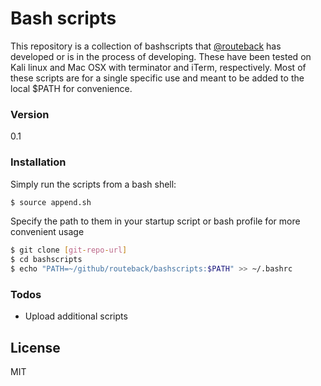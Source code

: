 # Bash scripts
This repository is a collection of bashscripts that [@routeback] has developed or is in the process of developing. These have been tested on Kali linux and Mac OSX with terminator and iTerm, respectively. Most of these scripts are for a single specific use and meant to be added to the local $PATH for convenience.

### Version
0.1

### Installation
Simply run the scripts from a bash shell:
```sh
$ source append.sh
```

Specify the path to them in your startup script or bash profile for more convenient usage
```sh
$ git clone [git-repo-url]
$ cd bashscripts
$ echo "PATH=~/github/routeback/bashscripts:$PATH" >> ~/.bashrc
```

### Todos
 - Upload additional scripts

License
----
MIT

<!---
[//]: # (These are reference links used in the body of this note and get stripped out when the markdown processor does its job. There is no need to format nicely because it shouldn't be seen. 

http://stackoverflow.com/questions/4823468/store-comments-in-markdown-syntax)

-->


   [git-repo-url]: <https://github.com/routeback/bashscripts.git>

   [@routeback]: <http://twitter.com/routeback>